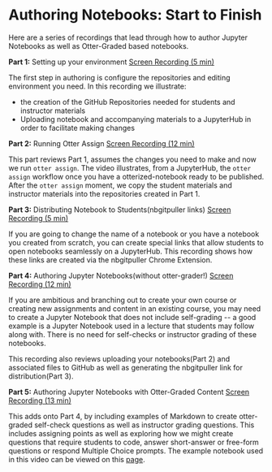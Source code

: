 # Authoring Notebooks: Start to Finish

Here are a series of recordings that lead through how to author Jupyter Notebooks as well as Otter-Graded based notebooks. 

**Part 1:** Setting up your environment [Screen Recording (5 min)](https://drive.google.com/file/d/1JWs35cRRaGbtYlsVGFfFPxE3p26oqZna/view?usp=drive_link)

The first step in authoring is configure the repositories and editing environment you need. In this  recording we illustrate:
- the creation of the GitHub Repositories needed for students and instructor materials
- Uploading notebook and accompanying materials to a JupyterHub in order to facilitate making changes


**Part 2:** Running Otter Assign [Screen Recording (12 min)](https://drive.google.com/file/d/1UfT6zWLygEFX6rV6zUQYrzGmzHPtAoAl/view?usp=sharing)

This part reviews Part 1, assumes the changes you need to make and now we run `otter assign`.
The video illustrates, from a JupyterHub, the `otter assign` workflow once you have a otterized-notebook ready to be published. After the `otter assign` moment, we copy the student materials and instructor materials into the repositories created in Part 1.

**Part 3:** Distributing Notebook to Students(nbgitpuller links) [Screen Recording (5 min)](https://drive.google.com/file/d/18vD5_SqlQ70uH5n_80qevCgx9E-PCU_k/view?usp=sharing)

If you are going to change the name of a notebook or you have a notebook you created from scratch, you can create special links that allow students to open notebooks seamlessly on a JupyterHub. This recording shows how these links are created via the nbgitpuller Chrome Extension.

**Part 4:** Authoring Jupyter Notebooks(without otter-grader!) [Screen Recording (12 min)](https://drive.google.com/file/d/1HVP-PCc-pY_anBnd7kMe98eL9VZu51WD/view?usp=drive_link)

If you are ambitious and branching out to create your own course or creating new assignments and content in an existing course, you may need to create a Jupyter Notebook that does not include self-grading -- a good example is a Jupyter Notebook used in a lecture that students may follow along with. There is no need for self-checks or instructor grading of these notebooks. 

This recording also reviews uploading your notebooks(Part 2) and associated files to GitHub as well as generating the nbgitpuller link for distribution(Part 3).

**Part 5:** Authoring Jupyter Notebooks with Otter-Graded Content [Screen Recording (13 min)](https://drive.google.com/file/d/1DFjz5R9uyKyhNxq9NhYWNz1SrIYH47ao/view?usp=sharing)

This adds onto Part 4, by including examples of Markdown to create otter-graded self-check questions as well as instructor grading questions. This includes assigning points as well as exploring how we might create questions that require students to code, answer short-answer or free-form questions or respond Multiple Choice prompts. The example notebook used in this video can be viewed on this [page](./otter-examples.ipynb).

